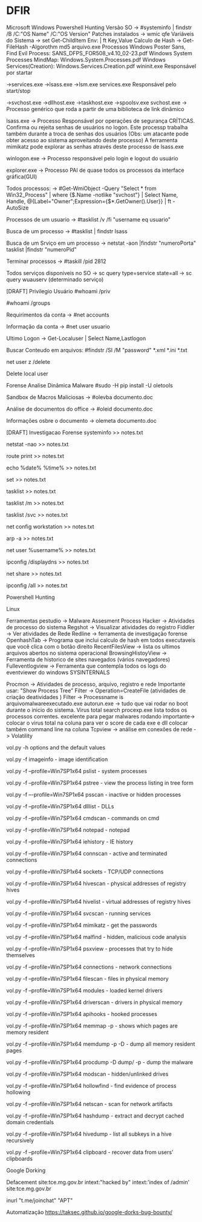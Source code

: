 # DFIR

Microsoft Windows
Powershell Hunting
Versão SO -> #systeminfo | findstr /B /C:"OS Name" /C:"OS Version"
Patches instalados -> wmic qfe
Variáveis do Sistema -> set Get-ChildItem Env: | ft Key,Value
Calculo de Hash -> Get-FileHash -Algorothm md5 arquivo.exe
Processos Windows
Poster Sans, Find Evil Process: SANS_DFPS_FOR508_v4.10_02-23.pdf
Windows System Processes MindMap: Windows.System.Processes.pdf
Windows Services(Creation): Windows.Services.Creation.pdf
wininit.exe
Responsável por startar

->services.exe
->lsass.exe
->lsm.exe
services.exe Responsável pelo start/stop

->svchost.exe
->dllhost.exe
->taskhost.exe
->spoolsv.exe
svchost.exe -> Processo genérico que roda a partir de uma biblioteca de link dinâmico

lsass.exe -> Processo Responsável por operações de segurança CRÍTICAS. Confirma ou rejeita senhas de usuários no logon. Este processp trabalha também durante a troca de senhas dos usuários (Obs: um atacante pode obter acesso ao sistema aproveitando deste processo) A ferramenta mimikatz pode explorar as senhas através deste processo de lsass.exe

winlogon.exe -> Processo responsável pelo login e logout do usuário

explorer.exe -> Processo PAI de quase todos os processos da interface gráfica(GUI)

Todos processos: -> #Get-WmiObject -Query "Select * from Win32_Process" | where {$.Name -notlike "svchost"} | Select Name, Handle, @{Label="Owner";Expression={$*.GetOwner().User}} | ft -AutoSize

Processos de um usuario -> #tasklist /v /fi "username eq usuario"

Busca de um processo -> #tasklist | findstr lsass

Busca de um Srviço em um processo -> netstat -aon |findstr "numeroPorta" tasklist |findstr "numeroPid"

Terminar processos -> #taskill /pid 2812

Todos serviços disponiveis no SO -> sc query type=service state=all -> sc query wuauserv (determinado serviço)

[DRAFT] Privilegio Usuário
#whoami /priv

#whoami /groups

Requirimentos da conta -> #net accounts

Informação da conta -> #net user usuario

Ultimo Logon -> Get-Localuser | Select Name,Lastlogon

Buscar Conteudo em arquivos: #findstr /SI /M "password" *.xml *.ini *.txt

net user z /delete

Delete local user

Forense
Analise Dinâmica Malware
#sudo -H pip install -U oletools

Sandbox de Macros Maliciosas -> #olevba documento.doc

Análise de documentos do office -> #oleid documento.doc

Informações osbre o documento -> olemeta documento.doc

[DRAFT] Investigacao Forense
systeminfo >> notes.txt

netstat -nao >> notes.txt

route print >> notes.txt

echo %date% %time% >> notes.txt

set >> notes.txt

tasklist >> notes.txt

tasklist /m >> notes.txt

tasklist /svc >> notes.txt

net config workstation >> notes.txt

arp -a >> notes.txt

net user %username% >> notes.txt

ipconfig /displaydns >> notes.txt

net share >> notes.txt

ipconfig /all >> notes.txt

Powershell Hunting

Linux

Ferramentas
pestudio → Malware Assesment
Process Hacker → Atividades de processo do sistema
Regshot → Visualizar atividades do registro
Fiddler → Ver atividades de Rede
Redline → ferramenta de investigação forense
OpenhashTab → Programa que inclui calculo de hash em todos executaveis que você clica com o botão direito
RecentFilesView → lista os ultimos arquivos abertos no sistema operacional
BrowsingHistoyView → Ferramenta de historico de sites navegados (vários navegadores)
Fulleventlogview → Ferramenta que contempla todos os logs do eventviewer do windows
SYSINTERNALS

Procmon → Atividades de processo, arquivo, registro e rede Importante usar: "Show Process Tree” Filter → Operation=CreateFile (atividades de criação deatividades ) Filter → Processname is arquivomalwareexecutado.exe
autorun.exe → tudo que vai rodar no boot durante o inicio do sistema. Virus total search
procexp.exe lista todos os processos correntes. excelente para pegar malwares rodando importante→ colocar o virus total na coluna para ver o score de cada exe e dll colocar também command line na coluna
Tcpview → análise em conexões de rede
-> Volatility

vol.py -h options and the default values

vol.py -f imageinfo - image identification

vol.py -f –profile=Win7SP1x64 pslist - system processes

vol.py -f –profile=Win7SP1x64 pstree - view the process listing in tree form

vol.py -f –-profile=Win7SP1x64 psscan - inactive or hidden processes

vol.py -f –profile=Win7SP1x64 dlllist - DLLs

vol.py -f –profile=Win7SP1x64 cmdscan - commands on cmd

vol.py -f –profile=Win7SP1x64 notepad - notepad

vol.py -f –profile=Win7SP1x64 iehistory - IE history

vol.py -f –profile=Win7SP1x64 connscan - active and terminated connections

vol.py -f –profile=Win7SP1x64 sockets - TCP/UDP connections

vol.py -f –profile=Win7SP1x64 hivescan - physical addresses of registry hives

vol.py -f –profile=Win7SP1x64 hivelist - virtual addresses of registry hives

vol.py -f –profile=Win7SP1x64 svcscan - running services

vol.py -f –profile=Win7SP1x64 mimikatz - get the passwords

vol.py -f –profile=Win7SP1x64 malfind - hidden, malicious code analysis

vol.py -f –profile=Win7SP1x64 psxview - processes that try to hide themselves

vol.py -f –profile=Win7SP1x64 connections - network connections

vol.py -f –profile=Win7SP1x64 filescan - files in physical memory

vol.py -f –profile=Win7SP1x64 modules - loaded kernel drivers

vol.py -f –profile=Win7SP1x64 driverscan - drivers in physical memory

vol.py -f –profile=Win7SP1x64 apihooks - hooked processes

vol.py -f –profile=Win7SP1x64 memmap -p - shows which pages are memory resident

vol.py -f –profile=Win7SP1x64 memdump -p -D - dump all memory resident pages

vol.py -f –profile=Win7SP1x64 procdump -D dump/ -p - dump the malware

vol.py -f –profile=Win7SP1x64 modscan - hidden/unlinked drives

vol.py -f –profile=Win7SP1x64 hollowfind - find evidence of process hollowing

vol.py -f –profile=Win7SP1x64 netscan - scan for network artifacts

vol.py -f –profile=Win7SP1x64 hashdump - extract and decrypt cached domain credentials

vol.py -f –profile=Win7SP1x64 hivedump - list all subkeys in a hive recursively

vol.py -f –profile=Win7SP1x64 clipboard - recover data from users’ clipboards

Google Dorking

Defacement site:tce.mg.gov.br intext:"hacked by" intext:'index of /admin' site:tce.mg.gov.br

inurl "t.me/joinchat" "APT"

Automatização https://taksec.github.io/google-dorks-bug-bounty/
